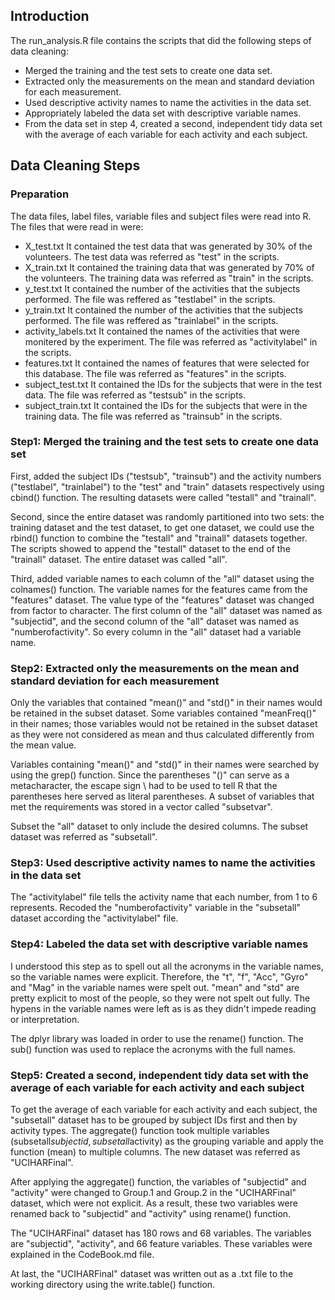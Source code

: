 ## Introduction

The run_analysis.R file contains the scripts that did the following steps of data cleaning:
- Merged the training and the test sets to create one data set.
- Extracted only the measurements on the mean and standard deviation for each measurement.
- Used descriptive activity names to name the activities in the data set.
- Appropriately labeled the data set with descriptive variable names.
- From the data set in step 4, created a second, independent tidy data set with the average of each variable for each activity and each subject.

## Data Cleaning Steps

### Preparation
The data files, label files, variable files and subject files were read into R. The files that were read in were:
- X_test.txt It contained the test data that was generated by 30% of the volunteers. The test data was referred as "test" in the scripts.
- X_train.txt It contained the training data that was generated by 70% of the volunteers. The training data was referred as "train" in the scripts.
- y_test.txt It contained the number of the activities that the subjects performed. The file was reffered as "testlabel" in the scripts.
- y_train.txt It contained the number of the activities that the subjects performed. The file was reffered as "trainlabel" in the scripts.
- activity_labels.txt It contained the names of the activities that were monitered by the experiment. The file was referred as "activitylabel" in the scripts.
- features.txt It contained the names of features that were selected for this database. The file was referred as "features" in the scripts.
- subject_test.txt It contained the IDs for the subjects that were in the test data. The file was referred as "testsub" in the scripts.
- subject_train.txt It contained the IDs for the subjects that were in the training data. The file was referred as "trainsub" in the scripts.

### Step1: Merged the training and the test sets to create one data set
First, added the subject IDs ("testsub", "trainsub") and the activity numbers ("testlabel", "trainlabel") to the "test" and "train" datasets respectively using cbind() function. The resulting datasets were called "testall" and "trainall".

Second, since the entire dataset was randomly partitioned into two sets: the training dataset and the test dataset, to get one dataset, we could use the rbind() function to combine the "testall" and "trainall" datasets together. The scripts showed to append the "testall" dataset to the end of the "trainall" dataset. The entire dataset was called "all".

Third, added variable names to each column of the "all" dataset using the colnames() function. The variable names for the features came from the "features" dataset. The value type of the "features" dataset was changed from factor to character. The first column of the "all" dataset was named as "subjectid", and the second column of the "all" dataset was named as "numberofactivity". So every column in the "all" dataset had a variable name. 

### Step2: Extracted only the measurements on the mean and standard deviation for each measurement
Only the variables that contained "mean()" and "std()" in their names would be retained in the subset dataset. Some variables contained "meanFreq()" in their names; those variables would not be retained in the subset dataset as they were not considered as mean and thus calculated differently from the mean value.

Variables containing "mean()" and "std()" in their names were searched by using the grep() function. Since the parentheses "()" can serve as a metacharacter, the escape sign \\ had to be used to tell R that the parentheses here served as literal parentheses. A subset of variables that met the requirements was stored in a vector called "subsetvar".
 
Subset the "all" dataset to only include the desired columns. The subset dataset was referred as "subsetall".

### Step3: Used descriptive activity names to name the activities in the data set
The "activitylabel" file tells the activity name that each number, from 1 to 6 represents. Recoded the "numberofactivity" variable in the "subsetall" dataset according the "activitylabel" file.

### Step4: Labeled the data set with descriptive variable names
I understood this step as to spell out all the acronyms in the variable names, so the variable names were explicit. Therefore, the "t", "f", "Acc", "Gyro" and "Mag" in the variable names were spelt out. "mean" and "std" are pretty explicit to most of the people, so they were not spelt out fully. The hypens in the variable names were left as is as they didn't impede reading or interpretation.

The dplyr library was loaded in order to use the rename() function. The sub() function was used to replace the acronyms with the full names.

### Step5: Created a second, independent tidy data set with the average of each variable for each activity and each subject
To get the average of each variable for each activity and each subject, the "subsetall" dataset has to be grouped by subject IDs first and then by activity types. The aggregate() function took multiple variables (subsetall$subjectid, subsetall$activity) as the grouping variable and apply the function (mean) to multiple columns. The new dataset was referred as "UCIHARFinal".

After applying the aggregate() function, the variables of "subjectid" and "activity" were changed to Group.1 and Group.2 in the "UCIHARFinal" dataset, which were not explicit. As a result, these two variables were renamed back to "subjectid" and "activity" using rename() function. 

The "UCIHARFinal" dataset has 180 rows and 68 variables. The variables are "subjectid", "activity", and 66 feature variables. These variables were explained in the CodeBook.md file.

At last, the "UCIHARFinal" dataset was written out as a .txt file to the working directory using the write.table() function.